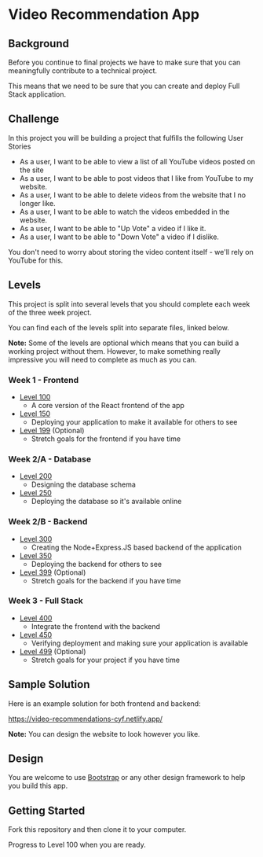 # Video Recommendation App

## Background

Before you continue to final projects we have to make sure that you can meaningfully contribute to a technical project.

This means that we need to be sure that you can create and deploy Full Stack application.

## Challenge

In this project you will be building a project that fulfills the following User Stories

- As a user, I want to be able to view a list of all YouTube videos posted on the site
- As a user, I want to be able to post videos that I like from YouTube to my website.
- As a user, I want to be able to delete videos from the website that I no longer like.
- As a user, I want to be able to watch the videos embedded in the website.
- As a user, I want to be able to "Up Vote" a video if I like it.
- As a user, I want to be able to "Down Vote" a video if I dislike.

You don't need to worry about storing the video content itself - we'll rely on YouTube for this.

## Levels

This project is split into several levels that you should complete each week of the three week project.

You can find each of the levels split into separate files, linked below.

**Note:** Some of the levels are optional which means that you can build a working project without them. However, to make something really impressive you will need to complete as much as you can.

### Week 1 - Frontend

- [Level 100](./exercises/100.md)
  - A core version of the React frontend of the app
- [Level 150](./exercises/150.md)
  - Deploying your application to make it available for others to see
- [Level 199](./exercises/199.md) (Optional)
  - Stretch goals for the frontend if you have time

### Week 2/A - Database

- [Level 200](./exercises/200.md)
  - Designing the database schema
- [Level 250](./exercises/250.md)
  - Deploying the database so it's available online

### Week 2/B - Backend

- [Level 300](./exercises/300.md)
  - Creating the Node+Express.JS based backend of the application
- [Level 350](./exercises/350.md)
  - Deploying the backend for others to see
- [Level 399](./exercises/399.md) (Optional)
  - Stretch goals for the backend if you have time

### Week 3 - Full Stack

- [Level 400](./exercises/400.md)
  - Integrate the frontend with the backend
- [Level 450](./exercises/450.md)
  - Verifying deployment and making sure your application is available
- [Level 499](./exercises/499.md) (Optional)
  - Stretch goals for your project if you have time

## Sample Solution

Here is an example solution for both frontend and backend:

https://video-recommendations-cyf.netlify.app/

**Note:** You can design the website to look however you like.

## Design

You are welcome to use [Bootstrap](https://getbootstrap.com/docs/4.0/getting-started/introduction/) or any other design framework to help you build this app.

## Getting Started

Fork this repository and then clone it to your computer.

Progress to Level 100 when you are ready.
